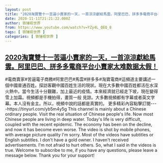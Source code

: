 ```yaml
---
layout: post
title: "2020淘寶雙十一苦逼小賣家的一天，一首涼涼獻給馬雲。阿里巴巴、拼多多電商平台小賣家太难数据太假！"
date: 2020-11-11T21:21:22.000Z
author: 铁锤观世界
from: https://www.youtube.com/watch?v=YZy4L_QEQ_8
tags: [ 铁锤观世界 ]
categories: [ 铁锤观世界 ]
---
```

<!--1605129682000-->
[2020淘寶雙十一苦逼小賣家的一天，一首涼涼獻給馬雲。阿里巴巴、拼多多電商平台小賣家太难数据太假！](https://www.youtube.com/watch?v=YZy4L_QEQ_8)
------

<div>
#電商賣家#苦逼電子商務#阿里巴巴#馬雲#拼多多#淘寶電商#這頻道主要講述一個中國普通百姓。探訪客觀中國百姓生活的現狀。現在大多數中國百姓都活在水深火熱中。當今生活十分艱難，加上最近的疫情。本來經濟就已經走下坡，現在變得雪上加霜。視頻都是手機拍得，畫質一般 見諒。大多數視頻都有字幕或者英文字幕。本人沒有金主。所以，視頻中說的話都是真實的。 更多精彩內容點擊訂閱----https://tinyurl.com/yb5m4y5g This channel is mainly about a Chinese ordinary people. Visit the real situation of Chinese people's life. Now most Chinese people are living in deep water. Today's life is very difficult, coupled with the recent epidemic. The economy has been on the decline, and now it has become even worse. The video is shot by mobile phones, with average picture quality I'm sorry. Most of the videos have subtitles or English subtitles. I don't have a gold owner. I haven't received advertisements. I'm not afraid to hurt others. So, what I said in the videos is true. Welcome to subscribe to me, if you have any questions, please leave a message below. Thank you for your support!
</div>
